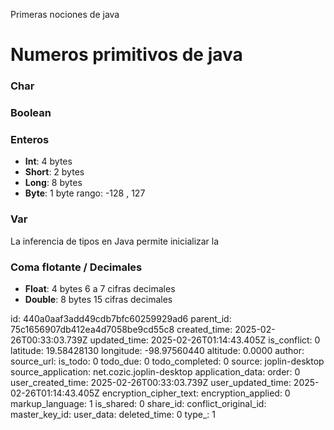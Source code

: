 Primeras nociones de java

# Numeros primitivos de java

### Char 
### Boolean
### Enteros 
- **Int**:     4 bytes    
- **Short**:   2 bytes
- **Long**:   8 bytes
- **Byte**:  1 byte  rango: -128 , 127
### Var
La inferencia de tipos en Java permite inicializar la 
### Coma flotante / Decimales
- **Float**:	4 bytes  6 a 7 cifras decimales
- **Double**: 	8 bytes	 15 cifras decimales
  

id: 440a0aaf3add49cdb7bfc60259929ad6
parent_id: 75c1656907db412ea4d7058be9cd55c8
created_time: 2025-02-26T00:33:03.739Z
updated_time: 2025-02-26T01:14:43.405Z
is_conflict: 0
latitude: 19.58428130
longitude: -98.97560440
altitude: 0.0000
author: 
source_url: 
is_todo: 0
todo_due: 0
todo_completed: 0
source: joplin-desktop
source_application: net.cozic.joplin-desktop
application_data: 
order: 0
user_created_time: 2025-02-26T00:33:03.739Z
user_updated_time: 2025-02-26T01:14:43.405Z
encryption_cipher_text: 
encryption_applied: 0
markup_language: 1
is_shared: 0
share_id: 
conflict_original_id: 
master_key_id: 
user_data: 
deleted_time: 0
type_: 1